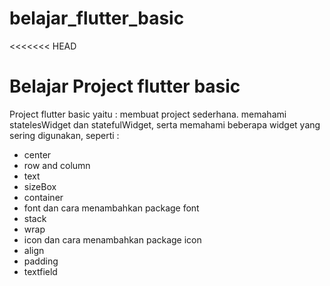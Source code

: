 # belajar_flutter_basic
<<<<<<< HEAD

Belajar Project flutter basic
=======
Project flutter basic yaitu : membuat project sederhana. memahami statelesWidget dan statefulWidget, serta memahami beberapa widget yang sering digunakan, seperti :
- center
- row and column
- text
- sizeBox
- container
- font dan cara menambahkan package font
- stack
- wrap
- icon dan cara menambahkan package icon
- align
- padding
- textfield
